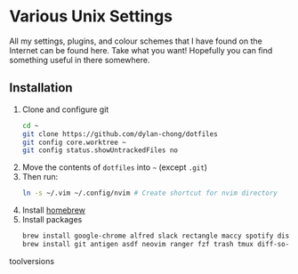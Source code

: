# Various Unix Settings

All my settings, plugins, and colour schemes that I have found on the Internet
can be found here. Take what you want! Hopefully you can find something useful
in there somewhere.

## Installation

1. Clone and configure git
    ```bash
    cd ~
    git clone https://github.com/dylan-chong/dotfiles
    git config core.worktree ~
    git config status.showUntrackedFiles no
    ```
2. Move the contents of `dotfiles` into `~` (except `.git`)
3. Then run:
    ```bash
    ln -s ~/.vim ~/.config/nvim # Create shortcut for nvim directory
    ```
4. Install [homebrew](https://brew.sh)
5. Install packages
    ```bash
    brew install google-chrome alfred slack rectangle maccy spotify discord
    brew install git antigen asdf neovim ranger fzf trash tmux diff-so-fancy reattach-to-user-namespace
    ```
toolversions
